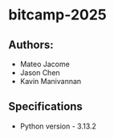 # bitcamp-2025
## Authors:
* Mateo Jacome
* Jason Chen
* Kavin Manivannan

## Specifications
* Python version - 3.13.2
